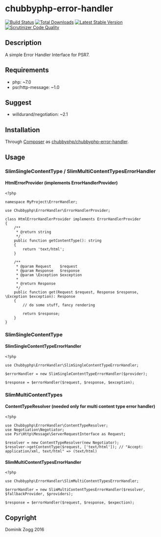 # chubbyphp-error-handler

[![Build Status](https://api.travis-ci.org/chubbyphp/chubbyphp-error-handler.png?branch=master)](https://travis-ci.org/chubbyphp/chubbyphp-error-handler)
[![Total Downloads](https://poser.pugx.org/chubbyphp/chubbyphp-error-handler/downloads.png)](https://packagist.org/packages/chubbyphp/chubbyphp-error-handler)
[![Latest Stable Version](https://poser.pugx.org/chubbyphp/chubbyphp-error-handler/v/stable.png)](https://packagist.org/packages/chubbyphp/chubbyphp-error-handler)
[![Scrutinizer Code Quality](https://scrutinizer-ci.com/g/chubbyphp/chubbyphp-error-handler/badges/quality-score.png?b=master)](https://scrutinizer-ci.com/g/chubbyphp/chubbyphp-error-handler/?branch=master)

## Description

A simple Error Handler Interface for PSR7.

## Requirements

 * php: ~7.0
 * psr/http-message: ~1.0

## Suggest

 * willdurand/negotiation: ~2.1

## Installation

Through [Composer](http://getcomposer.org) as [chubbyphp/chubbyphp-error-handler][1].

## Usage

### SlimSingleContentType / SlimMultiContentTypesErrorHandler

#### HtmlErrorProvider (implements ErrorHandlerProvider)

```{.php}
<?php

namespace MyProject\ErrorHandler;

use Chubbyphp\ErrorHandler\ErrorHandlerProvider;

class HtmlErrorHandlerProvider implements ErrorHandlerProvider
{
    /**
     * @return string
     */
    public function getContentType(): string
    {
        return 'text/html';
    }

    /**
     * @param Request    $request
     * @param Response   $response
     * @param \Exception $exception
     *
     * @return Response
     */
    public function get(Request $request, Response $response, \Exception $exception): Response
    {
        // do some stuff, fancy rendering

        return $response;
    }
}
```

### SlimSingleContentType

#### SlimSingleContentTypeErrorHandler

```{.php}
<?php

use Chubbyphp\ErrorHandler\SlimSingleContentTypeErrorHandler;

$errorHandler = new SlimSingleContentTypeErrorHandler($provider);

$response = $errorHandler($request, $response, $exception);
```

### SlimMultiContentTypes

#### ContentTypeResolver (needed only for multi content type error handler)

```{.php}
<?php

use Chubbyphp\ErrorHandler\ContentTypeResolver;
use Negotiation\Negotiator;
use Psr\Http\Message\ServerRequestInterface as Request;

$resolver = new ContentTypeResolver(new Negotiator);
$resolver->getContentType($request, ['text/html']); // "Accept: application/xml, text/html" => (text/html)
```

#### SlimMultiContentTypesErrorHandler

```{.php}
<?php

use Chubbyphp\ErrorHandler\SlimMultiContentTypesErrorHandler;

$errorHandler = new SlimMultiContentTypesErrorHandler($resolver, $fallbackProvider, $providers);

$response = $errorHandler($request, $response, $expection);
```

[1]: https://packagist.org/packages/chubbyphp/chubbyphp-error-handler

## Copyright

Dominik Zogg 2016
